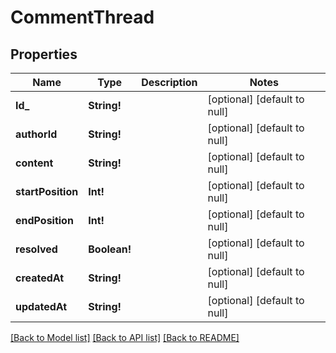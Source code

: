 # CommentThread

## Properties
Name | Type | Description | Notes
------------ | ------------- | ------------- | -------------
**Id_** | **String!** |  | [optional] [default to null]
**authorId** | **String!** |  | [optional] [default to null]
**content** | **String!** |  | [optional] [default to null]
**startPosition** | **Int!** |  | [optional] [default to null]
**endPosition** | **Int!** |  | [optional] [default to null]
**resolved** | **Boolean!** |  | [optional] [default to null]
**createdAt** | **String!** |  | [optional] [default to null]
**updatedAt** | **String!** |  | [optional] [default to null]

[[Back to Model list]](../README.md#documentation-for-models) [[Back to API list]](../README.md#documentation-for-api-endpoints) [[Back to README]](../README.md)



